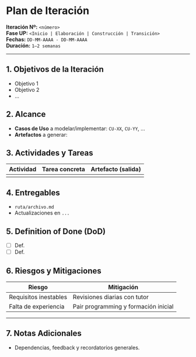 # Plan de Iteración

**Iteración Nº:** `<número>`  
**Fase UP:** `<Inicio | Elaboración | Construcción | Transición>`  
**Fechas:** `DD-MM-AAAA - DD-MM-AAAA`  
**Duración:** `1–2 semanas`

---
## 1. Objetivos de la Iteración
- Objetivo 1
- Objetivo 2
- ...

## 2. Alcance
* **Casos de Uso** a modelar/implementar: `CU-XX`, `CU-YY`, …
* **Artefactos** a generar:

## 3. Actividades y Tareas 
| Actividad                 | Tarea concreta     | Artefacto (salida)      |
| ------------------------- | ------------------ | ----------------------- |
|                           |                    |                         |

## 4. Entregables
- `ruta/archivo.md` 
- Actualizaciones en `...`

## 5. Definition of Done (DoD)
- [ ] Def.
- [ ] Def.

## 6. Riesgos y Mitigaciones

| Riesgo                | Mitigación                           |
| --------------------- | ------------------------------------ |
| Requisitos inestables | Revisiones diarias con tutor         |
| Falta de experiencia  | Pair programming y formación inicial |

---

## 7. Notas Adicionales

* Dependencias, feedback y recordatorios generales.